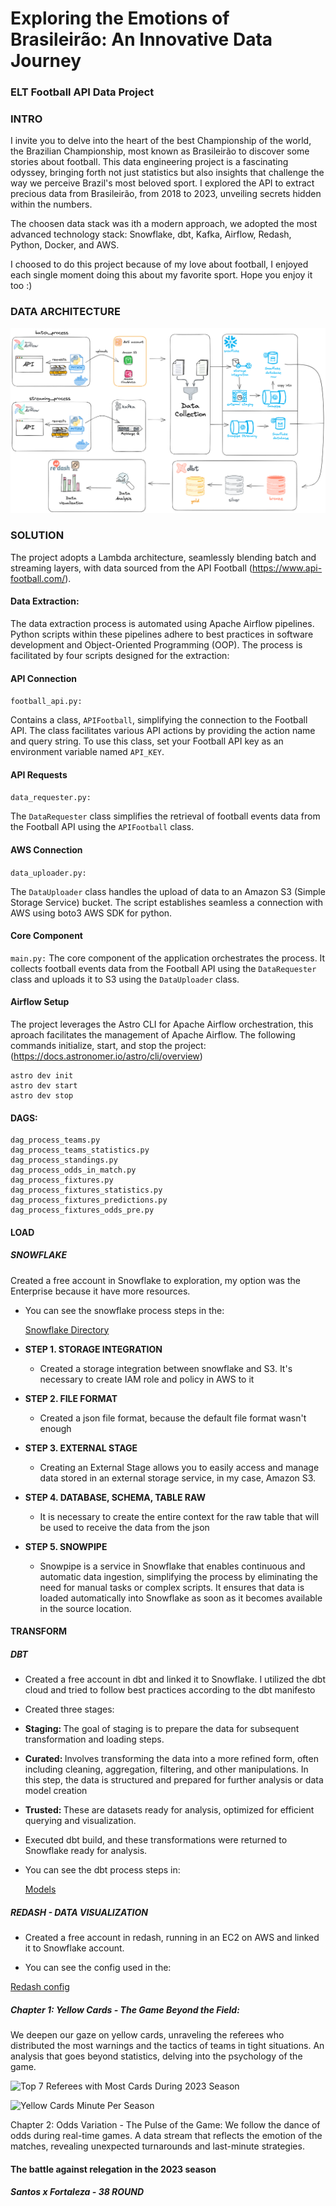 # Exploring the Emotions of Brasileirão: An Innovative Data Journey 
### ELT Football API Data Project

### INTRO
<p>
  I invite you to delve into the heart of the best Championship of the world, the Brazilian Championship, most known as Brasileirão to discover some stories about football.
  This data engineering project is a fascinating odyssey, bringing forth not just statistics but also insights that challenge the way we perceive Brazil's most beloved sport.
  I explored the API to extract precious data from Brasileirão, from 2018 to 2023, unveiling secrets hidden within the numbers.
 </p>
 <p> The choosen data stack was ith a modern approach, we adopted the most advanced technology stack: Snowflake, dbt, Kafka, Airflow, Redash, Python, Docker, and AWS.  </p>
 <p>  I choosed to do this project because of my love about football, I enjoyed each single moment doing this about my favorite sport. Hope you enjoy it too :) </p>
</p>

### DATA ARCHITECTURE 
![Project Architecture](img/football_api_project_elt.png)

### SOLUTION  

The project adopts a Lambda architecture, seamlessly blending batch and streaming layers, with data sourced from the API Football (https://www.api-football.com/).

#### Data Extraction:
The data extraction process is automated using Apache Airflow pipelines. Python scripts within these pipelines adhere to best practices in software development and Object-Oriented Programming (OOP).
The process is facilitated by four scripts designed for the extraction:


#### API Connection
```football_api.py: ```

Contains a class, ```APIFootball```, simplifying the connection to the Football API. The class facilitates various API actions by providing the action name and query string. To use this class, set your Football API key as an environment variable named ```API_KEY```.

#### API Requests
```data_requester.py:```

The ```DataRequester``` class simplifies the retrieval of football events data from the Football API using the ```APIFootball``` class.


#### AWS Connection
```data_uploader.py:```

The ```DataUploader``` class handles the upload of data to an Amazon S3 (Simple Storage Service) bucket.
The script establishes seamless a connection with AWS using boto3 AWS SDK for python. 

#### Core Component
```main.py:```
The core component of the application orchestrates the process. It collects football events data from the Football API using the ```DataRequester``` class and uploads it to S3 using the ```DataUploader``` class.

#### Airflow Setup
The project leverages the Astro CLI for Apache Airflow orchestration, this aproach facilitates the management of Apache Airflow. The following commands initialize, start, and stop the project:
(https://docs.astronomer.io/astro/cli/overview)
```
astro dev init
astro dev start
astro dev stop
```
#### DAGS:
```
dag_process_teams.py
dag_process_teams_statistics.py
dag_process_standings.py
dag_process_odds_in_match.py
dag_process_fixtures.py
dag_process_fixtures_statistics.py
dag_process_fixtures_predictions.py
dag_process_fixtures_odds_pre.py
```
#### LOAD 

 ##### SNOWFLAKE
 <p> Created a free account in Snowflake to exploration, my option was the Enterprise because it have more resources. </p> 

  - <p>You can see the snowflake process steps in the: 
     
     [Snowflake Directory](./snowflake/aws/)</p>
>
  - <b>STEP 1. STORAGE INTEGRATION</b>
    - <p>Created a storage integration between snowflake and S3. It's necessary to create IAM role and policy in AWS to it</p>
  - <b>STEP 2. FILE FORMAT</b>
    - <p>Created a json file format, because the default file format wasn't enough</p>
  - <b>STEP 3. EXTERNAL STAGE</b>
    - <p>Creating an External Stage allows you to easily access and manage data stored in an external storage service, in my case, Amazon S3.</p>
  - <b>STEP 4. DATABASE, SCHEMA, TABLE RAW</b>
    - <p>It is necessary to create the entire context for the raw table that will be used to receive the data from the json</p>
  - <b>STEP 5. SNOWPIPE</b>
    - <p>Snowpipe is a service in Snowflake that enables continuous and automatic data ingestion, simplifying the process by eliminating the need for manual tasks or complex scripts. It ensures that data is loaded automatically into Snowflake as soon as it becomes available in the source location. 

#### TRANSFORM

##### DBT 
  - <p> Created a free account in dbt and linked it to Snowflake. I utilized the dbt cloud and tried to follow best practices according to the dbt manifesto</p>
  - <p>Created three stages: </p>
  - <p> <b> Staging: </b> The goal of staging is to prepare the data for subsequent transformation and loading steps.</p>
  - <p> <b> Curated: </b>  Involves transforming the data into a more refined form, often including cleaning, aggregation, filtering, and other manipulations. In this step, the data is structured and prepared for further analysis or data model creation </p>
  - <p> <b>  Trusted: </b> These are datasets ready for analysis, optimized for efficient querying and visualization. </p>
  - <p> Executed dbt build, and these transformations were returned to Snowflake ready for analysis.</p>
  - <p>You can see the dbt process steps in: 
     
     [Models](./models/)</p>

##### REDASH - DATA VISUALIZATION
- <p> Created a free account in redash, running in an EC2 on AWS and linked it to Snowflake account.</p>
- <p>You can see the config used in the:
[Redash config](https://redash.io/help/open-source/setup#-AWS)
  </p>


##### Chapter 1: Yellow Cards - The Game Beyond the Field:
We deepen our gaze on yellow cards, unraveling the referees who distributed the most warnings and the tactics of teams in tight situations. An analysis that goes beyond statistics, delving into the psychology of the game.

![Top 7 Referees with Most Cards During 2023 Season](img/top7referees.png)


![Yellow Cards Minute Per Season](img/yellow_cards_minute_per_season.png)

Chapter 2: Odds Variation - The Pulse of the Game:
We follow the dance of odds during real-time games. A data stream that reflects the emotion of the matches, revealing unexpected turnarounds and last-minute strategies.

#### The battle against relegation in the 2023 season

##### Santos x Fortaleza - 38 ROUND























